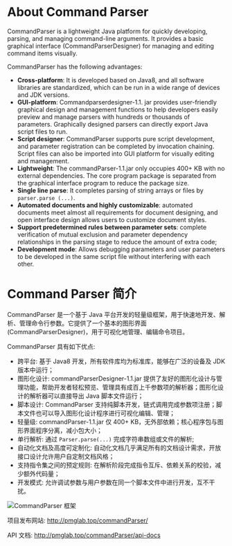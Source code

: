 # About Command Parser

CommandParser is a lightweight Java platform for quickly developing, parsing, and managing command-line arguments. It provides a basic graphical interface (CommandParserDesigner) for managing and editing command items visually.

CommandParser has the following advantages:

- **Cross-platform**: It is developed based on Java8, and all software libraries are standardized, which can be run in a wide range of devices and JDK versions.
- **GUI-platform**: Commandparserdesigner-1.1. jar provides user-friendly graphical design and management functions to help developers easily preview and manage parsers with hundreds or thousands of parameters. Graphically designed parsers can directly export Java script files to run.
- **Script designer**: CommandParser supports pure script development, and parameter registration can be completed by invocation chaining. Script files can also be imported into GUI platform for visually editing and management.
- **Lightweight**: The commandParser-1.1.jar only occupies 400+ KB with no external dependencies. The core program package is separated from the graphical interface program to reduce the package size.
- **Single line parse**: It completes parsing of string arrays or files by `parser.parse (...)`.
- **Automated documents and highly customizable**: automated documents meet almost all requirements for document designing, and open interface design allows users to customize document styles.
- **Support predetermined rules between parameter sets**: complete verification of mutual exclusion and parameter dependency relationships in the parsing stage to reduce the amount of extra code;
- **Development mode**: Allows debugging parameters and user parameters to be developed in the same script file without interfering with each other.

# Command Parser 简介

CommandParser 是一个基于 Java 平台开发的轻量级框架，用于快速地开发、解析、管理命令行参数。它提供了一个基本的图形界面 (CommandParserDesigner)，用于可视化地管理、编辑命令项目。

CommandParser 具有如下优点:

- 跨平台: 基于 Java8 开发，所有软件库均为标准库，能够在广泛的设备及 JDK 版本中运行；
- 图形化设计: commandParserDesigner-1.1.jar 提供了友好的图形化设计与管理功能，帮助开发者轻松预览、管理具有成百上千参数项的解析器；图形化设计的解析器可以直接导出 Java 脚本文件运行；
- 脚本设计: CommandParser 支持纯脚本开发，链式调用完成参数项注册；脚本文件也可以导入图形化设计程序进行可视化编辑、管理；
- 轻量级: commandParser-1.1.jar 仅 400+ KB，无外部依赖；核心程序包与图形界面程序分离，减小包大小；
- 单行解析: 通过 `Parser.parse(...)` 完成字符串数组或文件的解析;
- 自动化文档及高度可定制化: 自动化文档几乎满足所有的文档设计需求，开放接口设计允许用户自定制文档风格；
- 支持指令集之间的预定规则: 在解析阶段完成指令互斥、依赖关系的校验，减少额外代码量；
- 开发模式: 允许调试参数与用户参数在同一个脚本文件中进行开发，互不干扰。

![CommandParser 框架](http://pmglab.top/commandParser/image/CommandParserFrame.png)

项目发布网站: http://pmglab.top/commandParser/

API 文档: http://pmglab.top/commandParser/api-docs
